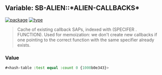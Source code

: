 ## Variable: SB-ALIEN::\*ALIEN-CALLBACKS\*
[![package](https://img.shields.io/badge/Package-SB--ALIEN-5f9ea0.svg?style=social&colorA=999999)](../) [![type](https://img.shields.io/badge/Type-Variable-5f9ea0.svg?style=social&colorA=999999)](../#variable) 

> Cache of existing callback SAPs, indexed with (SPECIFER . FUNCTION). Used for
> memoization: we don't create new callbacks if one pointing to the correct
> function with the same specifier already exists.

### Value
```cl
#<hash-table :test equal :count 0 {1000b0e343}>
```
